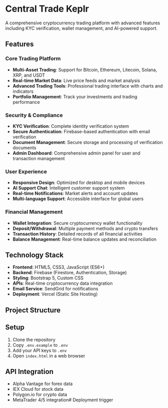 # Central Trade Keplr

A comprehensive cryptocurrency trading platform with advanced features including KYC verification, wallet management, and AI-powered support.

## Features

### Core Trading Platform
- **Multi-Asset Trading**: Support for Bitcoin, Ethereum, Litecoin, Solana, XRP, and USDT
- **Real-time Market Data**: Live price feeds and market analysis
- **Advanced Trading Tools**: Professional trading interface with charts and indicators
- **Portfolio Management**: Track your investments and trading performance

### Security & Compliance
- **KYC Verification**: Complete identity verification system
- **Secure Authentication**: Firebase-based authentication with email verification
- **Document Management**: Secure storage and processing of verification documents
- **Admin Dashboard**: Comprehensive admin panel for user and transaction management

### User Experience
- **Responsive Design**: Optimized for desktop and mobile devices
- **AI Support Chat**: Intelligent customer support system
- **Real-time Notifications**: Market alerts and account updates
- **Multi-language Support**: Accessible interface for global users

### Financial Management
- **Wallet Integration**: Secure cryptocurrency wallet functionality
- **Deposit/Withdrawal**: Multiple payment methods and crypto transfers
- **Transaction History**: Detailed records of all financial activities
- **Balance Management**: Real-time balance updates and reconciliation

## Technology Stack

- **Frontend**: HTML5, CSS3, JavaScript (ES6+)
- **Backend**: Firebase (Firestore, Authentication, Storage)
- **Styling**: Bootstrap 5, Custom CSS
- **APIs**: Real-time cryptocurrency data integration
- **Email Service**: SendGrid for notifications
- **Deployment**: Vercel (Static Site Hosting)

## Project Structure

## Setup
1. Clone the repository
2. Copy `.env.example` to `.env`
3. Add your API keys to `.env`
4. Open `index.html` in a web browser

## API Integration
- Alpha Vantage for forex data
- IEX Cloud for stock data
- Polygon.io for crypto data
- MetaTrader 4/5 integration#   D e p l o y m e n t   t r i g g e r 
 